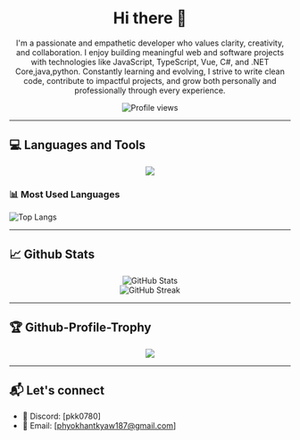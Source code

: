 <h1 align="center">Hi there 👋</h1>

<p align="center">
I'm a passionate and empathetic developer who values clarity, creativity, and collaboration. I enjoy building meaningful web and software projects with technologies like JavaScript, TypeScript, Vue, C#, and .NET Core,java,python. Constantly learning and evolving, I strive to write clean code, contribute to impactful projects, and grow both personally and professionally through every experience.
</p>


<p align="center">
  <img src="https://komarev.com/ghpvc/?username=PhyoKhantKyaw-coding&style=flat-square&color=blue" alt="Profile views" />
</p>

---

## 💻 Languages and Tools

<p align="center">
  <img src="https://skillicons.dev/icons?i=dotnet,js,ts,react,java,python,bootstrap,tailwind,vue,css,csharp" />
</p>

### 📊 Most Used Languages

![Top Langs](https://github-readme-stats.vercel.app/api/top-langs/?username=PhyoKhantKyaw-coding&layout=compact&theme=radical)

---

## 📈 Github Stats

<div align="center">

![GitHub Stats](https://github-readme-stats.vercel.app/api?username=PhyoKhantKyaw-coding&show_icons=true&theme=radical)
<br>
![GitHub Streak](https://github-readme-streak-stats.herokuapp.com?user=PhyoKhantKyaw-coding&theme=radical&date_format=M%20j%5B%2C%20Y%5D)

</div>

---

## 🏆 Github-Profile-Trophy

<p align="center">
  <img src="https://github-profile-trophy.vercel.app/?username=PhyoKhantKyaw-coding&theme=radical&no-frame=true&margin-w=15&column=7" />
</p>

---

## 📬 Let's connect
- 💬 Discord: [pkk0780]
- 📧 Email: [phyokhantkyaw187@gmail.com]

<!---
PhyoKhantKyaw-coding/PhyoKhantKyaw-coding is a ✨ special ✨ repository because its `README.md` (this file) appears on your GitHub profile.
You can click the Preview link to take a look at your changes.
--->
